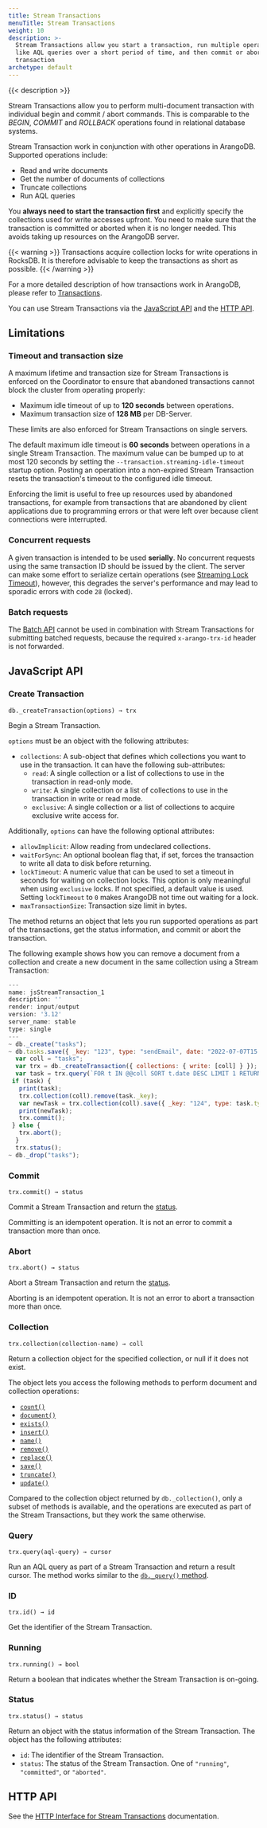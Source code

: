 ```yaml
---
title: Stream Transactions
menuTitle: Stream Transactions
weight: 10
description: >-
  Stream Transactions allow you start a transaction, run multiple operations
  like AQL queries over a short period of time, and then commit or abort the
  transaction
archetype: default
---
```

{{< description >}}

Stream Transactions allow you to perform multi-document transaction
with individual begin and commit / abort commands. This is comparable to the
*BEGIN*, *COMMIT* and *ROLLBACK* operations found in relational database systems.

Stream Transaction work in conjunction with other operations in ArangoDB.
Supported operations include:

- Read and write documents
- Get the number of documents of collections
- Truncate collections
- Run AQL queries

You **always need to start the transaction first** and explicitly specify the
collections used for write accesses upfront. You need to make sure that the
transaction is committed or aborted when it is no longer needed.
This avoids taking up resources on the ArangoDB server.

{{< warning >}}
Transactions acquire collection locks for write operations in RocksDB.
It is therefore advisable to keep the transactions as short as possible.
{{< /warning >}}

For a more detailed description of how transactions work in ArangoDB, please
refer to [Transactions](_index.md).

You can use Stream Transactions via the [JavaScript API](#javascript-api) and
the [HTTP API](../http/transactions/stream-transactions.md).

## Limitations

### Timeout and transaction size

A maximum lifetime and transaction size for Stream Transactions is enforced
on the Coordinator to ensure that abandoned transactions cannot block the
cluster from operating properly:

- Maximum idle timeout of up to **120 seconds** between operations.
- Maximum transaction size of **128 MB** per DB-Server.

These limits are also enforced for Stream Transactions on single servers.

The default maximum idle timeout is **60 seconds** between operations in a
single Stream Transaction. The maximum value can be bumped up to at most 120
seconds by setting the `--transaction.streaming-idle-timeout` startup option.
Posting an operation into a non-expired Stream Transaction resets the
transaction's timeout to the configured idle timeout.

Enforcing the limit is useful to free up resources used by abandoned
transactions, for example from transactions that are abandoned by client
applications due to programming errors or that were left over because client
connections were interrupted.

### Concurrent requests

A given transaction is intended to be used **serially**. No concurrent requests
using the same transaction ID should be issued by the client. The server can
make some effort to serialize certain operations (see
[Streaming Lock Timeout](../../components/arangodb-server/options.md#--transactionstreaming-lock-timeout)),
however, this degrades the server's performance and may lead to sporadic
errors with code `28` (locked).

### Batch requests

The [Batch API](../http/batch-requests.md) cannot be used in combination with
Stream Transactions for submitting batched requests, because the required
`x-arango-trx-id` header is not forwarded.

## JavaScript API

### Create Transaction

`db._createTransaction(options) → trx`

Begin a Stream Transaction.

`options` must be an object with the following attributes:

- `collections`: A sub-object that defines which collections you want to use
  in the transaction. It can have the following sub-attributes:
  - `read`: A single collection or a list of collections to use in the
    transaction in read-only mode.
  - `write`: A single collection or a list of collections to use in the
    transaction in write or read mode.
  - `exclusive`: A single collection or a list of collections to acquire
    exclusive write access for.

Additionally, `options` can have the following optional attributes:

- `allowImplicit`: Allow reading from undeclared collections.
- `waitForSync`: An optional boolean flag that, if set, forces the
  transaction to write all data to disk before returning.
- `lockTimeout`: A numeric value that can be used to set a timeout in seconds for
  waiting on collection locks. This option is only meaningful when using
  `exclusive` locks. If not specified, a default value is used. Setting
  `lockTimeout` to `0` makes ArangoDB not time out waiting for a lock.
- `maxTransactionSize`: Transaction size limit in bytes.

The method returns an object that lets you run supported operations as part of
the transactions, get the status information, and commit or abort the transaction.

The following example shows how you can remove a document from a collection and
create a new document in the same collection using a Stream Transaction:

```js
---
name: jsStreamTransaction_1
description: ''
render: input/output
version: '3.12'
server_name: stable
type: single
---
~ db._create("tasks");
~ db.tasks.save({ _key: "123", type: "sendEmail", date: "2022-07-07T15:20:00.000Z" });
  var coll = "tasks";
  var trx = db._createTransaction({ collections: { write: [coll] } });
  var task = trx.query(`FOR t IN @@coll SORT t.date DESC LIMIT 1 RETURN t`, {"@coll": coll}).toArray()[0];
 if (task) {
   print(task);
   trx.collection(coll).remove(task._key);
   var newTask = trx.collection(coll).save({ _key: "124", type: task.type, date: new Date().toISOString() }, { returnNew: true }).new;
   print(newTask);
   trx.commit();
 } else {
   trx.abort();
  }
  trx.status();
~ db._drop("tasks");
```

### Commit

`trx.commit() → status`

Commit a Stream Transaction and return the [status](#status).

Committing is an idempotent operation. It is not an error to commit a transaction
more than once.

### Abort

`trx.abort() → status`

Abort a Stream Transaction and return the [status](#status).

Aborting is an idempotent operation. It is not an error to abort a transaction
more than once.

### Collection

`trx.collection(collection-name) → coll`

Return a collection object for the specified collection, or null if it does not
exist.

The object lets you access the following methods to perform document and
collection operations:

- [`count()`](../javascript-api/@arangodb/collection-object.md#collectioncount)
- [`document()`](../javascript-api/@arangodb/collection-object.md#collectiondocumentobject--options)
- [`exists()`](../javascript-api/@arangodb/collection-object.md#collectionexistsobject--options)
- [`insert()`](../javascript-api/@arangodb/collection-object.md#collectioninsertdata--options)
- [`name()`](../javascript-api/@arangodb/collection-object.md#collectionname)
- [`remove()`](../javascript-api/@arangodb/collection-object.md#collectionremoveobject)
- [`replace()`](../javascript-api/@arangodb/collection-object.md#collectionreplacedocument-data--options)
- [`save()`](../javascript-api/@arangodb/collection-object.md#collectionsavedata--options)
- [`truncate()`](../javascript-api/@arangodb/collection-object.md#collectiontruncate)
- [`update()`](../javascript-api/@arangodb/collection-object.md#collectionupdatedocument-data--options)

Compared to the collection object returned by `db._collection()`, only a subset
of methods is available, and the operations are executed as part of the
Stream Transactions, but they work the same otherwise.

### Query

`trx.query(aql-query) → cursor`

Run an AQL query as part of a Stream Transaction and return a result cursor.
The method works similar to the
[`db._query()` method](../../aql/how-to-invoke-aql/with-arangosh.md#with-db_query).

### ID

`trx.id() → id`

Get the identifier of the Stream Transaction.

### Running

`trx.running() → bool`

Return a boolean that indicates whether the Stream Transaction is on-going.

### Status

`trx.status() → status`

Return an object with the status information of the Stream Transaction.
The object has the following attributes:

- `id`: The identifier of the Stream Transaction.
- `status`: The status of the Stream Transaction.
  One of `"running"`, `"committed"`, or `"aborted"`.

## HTTP API

See the [HTTP Interface for Stream Transactions](../http/transactions/stream-transactions.md)
documentation.
